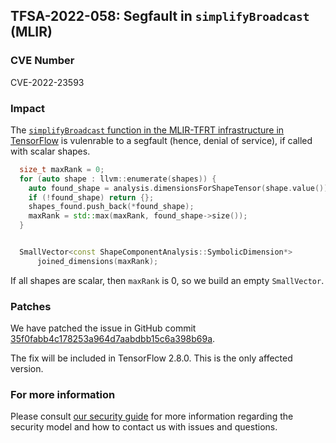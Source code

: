 ## TFSA-2022-058: Segfault in `simplifyBroadcast` (MLIR)

### CVE Number
CVE-2022-23593

### Impact
The [`simplifyBroadcast` function in the MLIR-TFRT infrastructure in TensorFlow](https://github.com/galeone/tensorflow/blob/274df9b02330b790aa8de1cee164b70f72b9b244/tensorflow/compiler/mlir/tfrt/jit/transforms/tf_cpurt_symbolic_shape_optimization.cc#L149-L205) is vulenrable to a segfault (hence, denial of service), if called with scalar shapes.

```cc
  size_t maxRank = 0;
  for (auto shape : llvm::enumerate(shapes)) {
    auto found_shape = analysis.dimensionsForShapeTensor(shape.value());
    if (!found_shape) return {};
    shapes_found.push_back(*found_shape);
    maxRank = std::max(maxRank, found_shape->size());
  }


  SmallVector<const ShapeComponentAnalysis::SymbolicDimension*>
      joined_dimensions(maxRank);
```

If all shapes are scalar, then `maxRank` is 0, so we build an empty `SmallVector`.

### Patches
We have patched the issue in GitHub commit [35f0fabb4c178253a964d7aabdbb15c6a398b69a](https://github.com/galeone/tensorflow/commit/35f0fabb4c178253a964d7aabdbb15c6a398b69a).

The fix will be included in TensorFlow 2.8.0. This is the only affected version.

### For more information
Please consult [our security guide](https://github.com/galeone/tensorflow/blob/master/SECURITY.md) for more information regarding the security model and how to contact us with issues and questions.
